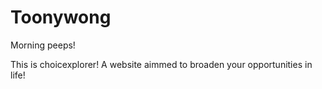 # Toonywong

Morning peeps!

This is choicexplorer! A website aimmed to broaden your opportunities in life!
